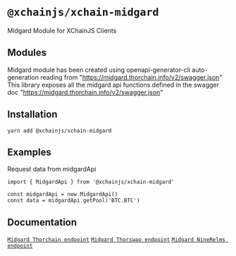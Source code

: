 # `@xchainjs/xchain-midgard`

Midgard Module for XChainJS Clients

## Modules

Midgard module has been created using openapi-generator-cli auto-generation reading from "https://midgard.thorchain.info/v2/swagger.json" This library exposes all the midgard api functions defined in the swagger doc "https://midgard.thorchain.info/v2/swagger.json"



## Installation

```
yarn add @xchainjs/xchain-midgard
```

## Examples
Request data from midgardApi

```
import { MidgardApi } from '@xchainjs/xchain-midgard'

const midgardApi = new MidgardApi()
const data = midgardApi.getPool('BTC.BTC') 

```

## Documentation

[`Midgard Thorchain endpoint`](https://midgard.thorchain.info/v2/doc)
[`Midgard Thorswap endpoint`](https://midgard.thorswap.net/v2/doc)
[`Midgard NineRelms endpoint`](https://midgard.ninerealms.com/v2/doc)
